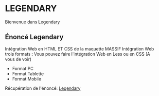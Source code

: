# LEGENDARY
Bienvenue dans Legendary
## Énoncé Legendary  

Intégration Web en HTML ET CSS de la maquette MASSIF Intégration Web trois formats :
Vous pouvez faire l'intégration Web en Less ou en CSS (A vous de voir)

* Format PC
* Format Tablette
* Format Mobile  

Récupération de l'énoncé: [Legendary](https://github.com/AFCI-DWWM01-2023/LEGENDARY.git)  

